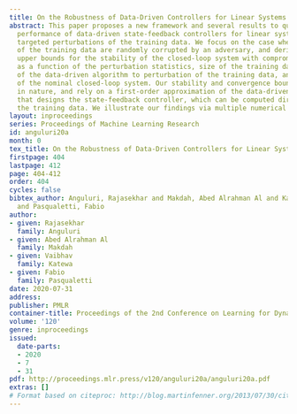 ```yaml
---
title: On the Robustness of Data-Driven Controllers for Linear Systems
abstract: This paper proposes a new framework and several results to quantify the
  performance of data-driven state-feedback controllers for linear systems against
  targeted perturbations of the training data. We focus on the case where subsets
  of the training data are randomly corrupted by an adversary, and derive lower and
  upper bounds for the stability of the closed-loop system with compromised controller
  as a function of the perturbation statistics, size of the training data, sensitivity
  of the data-driven algorithm to perturbation of the training data, and properties
  of the nominal closed-loop system. Our stability and convergence bounds are probabilistic
  in nature, and rely on a first-order approximation of the data-driven procedure
  that designs the state-feedback controller, which can be computed directly using
  the training data. We illustrate our findings via multiple numerical studies.
layout: inproceedings
series: Proceedings of Machine Learning Research
id: anguluri20a
month: 0
tex_title: On the Robustness of Data-Driven Controllers for Linear Systems
firstpage: 404
lastpage: 412
page: 404-412
order: 404
cycles: false
bibtex_author: Anguluri, Rajasekhar and Makdah, Abed Alrahman Al and Katewa, Vaibhav
  and Pasqualetti, Fabio
author:
- given: Rajasekhar
  family: Anguluri
- given: Abed Alrahman Al
  family: Makdah
- given: Vaibhav
  family: Katewa
- given: Fabio
  family: Pasqualetti
date: 2020-07-31
address: 
publisher: PMLR
container-title: Proceedings of the 2nd Conference on Learning for Dynamics and Control
volume: '120'
genre: inproceedings
issued:
  date-parts:
  - 2020
  - 7
  - 31
pdf: http://proceedings.mlr.press/v120/anguluri20a/anguluri20a.pdf
extras: []
# Format based on citeproc: http://blog.martinfenner.org/2013/07/30/citeproc-yaml-for-bibliographies/
---
```

